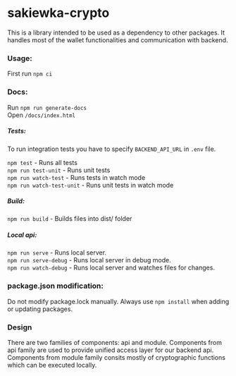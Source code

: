 # sakiewka-crypto

This is a library intended to be used as a dependency to other packages. It handles most of the wallet functionalities and communication with backend.

### Usage:

First run  `npm ci`

### Docs:
Run `npm run generate-docs`  
Open `/docs/index.html`

##### Tests: 
To run integration tests you have to specify `BACKEND_API_URL` in `.env` file.

`npm test` - Runs all tests  
`npm run test-unit` - Runs unit tests  
`npm run watch-test` - Runs tests in watch mode  
`npm run watch-test-unit` - Runs unit tests in watch mode

##### Build: 
`npm run build` - Builds files into dist/ folder  

##### Local api:  
`npm run serve` - Runs local server.  
`npm run serve-debug` - Runs local server in debug mode.  
`npm run watch-debug` - Runs local server and watches files for changes.  

### package.json modification:

Do not modify package.lock manually. Always use `npm install` when adding or updating packages.

### Design

There are two families of components: api and module.
Components from api family are used to provide unified access layer for our backend api.
Components from module family consits mostly of cryptographic functions which can be executed locally.